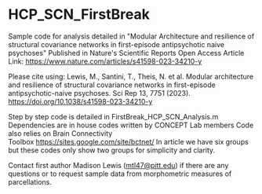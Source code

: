 # HCP_SCN_FirstBreak
Sample code for analysis detailed in "Modular Architecture and resilience of structural covariance networks in first-episode antipsychotic naive psychoses" 
Published in Nature's Scientific Reports 
Open Access Article Link: https://www.nature.com/articles/s41598-023-34210-y

Please cite using:
Lewis, M., Santini, T., Theis, N. et al. Modular architecture and resilience of structural covariance networks in first-episode antipsychotic-naive psychoses. Sci Rep 13, 7751 (2023). https://doi.org/10.1038/s41598-023-34210-y

Step by step code is detailed in FirstBreak_HCP_SCN_Analysis.m 
Dependencies are in house codes written by CONCEPT Lab members 
Code also relies on Brain Connectivity Toolbox https://sites.google.com/site/bctnet/
In article we have six groups but these codes only show two groups for simplicity and clarity.

Contact first author Madison Lewis (mtl47@pitt.edu) if there are any questions or to request sample data from morphometric measures of parcellations.
